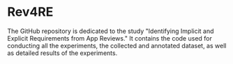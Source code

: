 # Rev4RE
The GitHub repository is dedicated to the study "Identifying Implicit and Explicit Requirements from App Reviews." It contains the code used for conducting all the experiments, the collected and annotated dataset, as well as detailed results of the experiments.
